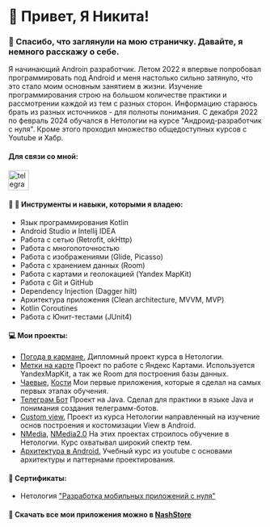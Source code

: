 # 👋 Привет, Я Никита!

### 🙏 Спасибо, что заглянули на мою страничку. Давайте, я немного расскажу о себе.

 Я начинающий Androin разработчик. Летом 2022 я впервые попробовал программировать под Android и меня настолько сильно затянуло, что это стало моим основным занятием в жизни. Изучение программирования строю на большом количестве практики и рассмотрении каждой из тем с разных сторон. Информацию стараюсь брать из разных источников - для полноты понимания. С декабря 2022 по февраль 2024 обучался в Нетологии на курсе "Андроид-разработчик с нуля". Кроме этого проходил множество общедоступных курсов с Youtube и Хабр.

#### Для связи со мной:
 <div id="badges">
    <a href="https://t.me/Nikita_Konstantinov_spb" target="_blank">
      <img src="https://cdn-icons-png.flaticon.com/512/2111/2111646.png" width="40" height="40" alt="telegram group" />
    </a>
  </div>


 #### 🔧 💪 Инструменты и навыки, которыми я владею:
- Язык программирования Kotlin
- Android Studio и Intellij IDEA
- Работа с сетью (Retrofit, okHttp)
- Работа с многопоточностью
- Работа с изображениями (Glide, Picasso)
- Работа с хранением данных  (Room)
- Работа с картами и геолокацией (Yandex MapKit)
- Работа с Git и GitHub
- Dependency Injection (Dagger hilt)
- Архитектура приложения (Clean architecture, MVVM, MVP)
- Kotlin Coroutines
- Работа с Юнит-тестами (JUnit4)


#### 💻 Мои проекты:
- [Погода в кармане.](https://github.com/JohnyRico2022/Weather-App-Diplom)  Дипломный проект курса в Нетологии.
- [Метки на карте](https://github.com/JohnyRico2022/Map-Marks) Проект по работе с Яндекс Картами. Используется YandexMapKit, а так же Room для построения базы данных.
- [Чаевые](https://github.com/JohnyRico2022/Tips), [Кости](https://github.com/JohnyRico2022/Dices) Мои первые приложения, которые я сделал на самых первых этапах обучения.
- [Телеграм Бот](https://github.com/JohnyRico2022/Telegram-Bot-NASA) Проект на Java. Сделал для практики в языке Java и понимания создания телеграмм-ботов. 
- [Custom view.](https://github.com/JohnyRico2022/CustomView) Проект из курса Нетологии направленный на изучение основ построения и костомизации View в Android.
- [NMedia](https://github.com/JohnyRico2022/NMedia), [NMedia2.0](https://github.com/JohnyRico2022/NMedia2.0) На этих проектах строилось обучение в Нетологии. Курс охватывал широкий спектр тем.
- [Архитектура в Android.](https://github.com/JohnyRico2022/Clean-Architecture-Basic) Учебный курс из youtube c основами архитектуры и паттернами проектирования. 


#### 📃 Сертификаты:
- Нетология ["Разработка мобильных приложений с нуля"](https://drive.google.com/file/d/1OPX8duvEnzQukxHE0PThNhD2aQrHmHrT/view?usp=sharing)

 
#### 📱  Скачать все мои приложения можно в [NashStore](https://nashstore.ru/)

